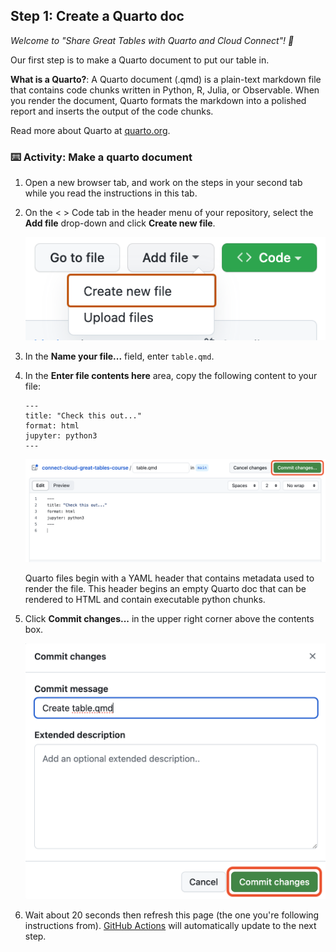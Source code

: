 <!--
  <<< Author notes: Step 1 >>>
  Choose 3-5 steps for your course.
  The first step is always the hardest, so pick something easy!
  Link to docs.github.com for further explanations.
  Encourage users to open new tabs for steps!
  TBD-step-1-notes.
-->

## Step 1: Create a Quarto doc

_Welcome to "Share Great Tables with Quarto and Cloud Connect"! :wave:_

Our first step is to make a Quarto document to put our table in.

**What is a Quarto?**: A Quarto document (.qmd) is a plain-text markdown file that contains 
code chunks written in Python, R, Julia, or Observable. When you render the document, Quarto formats the markdown into a polished report and inserts the output of the code chunks.

Read more about Quarto at [quarto.org](https://quarto.org/). 

### :keyboard: Activity: Make a quarto document

1. Open a new browser tab, and work on the steps in your second tab while you read the instructions in this tab.
  
2. On the < > Code tab in the header menu of your repository, select the **Add file** drop-down and click **Create new file**.

   ![create new file option](/images/create-new-file.png)

3. In the **Name your file...** field, enter `table.qmd`.

4. In the **Enter file contents here** area, copy the following content to your file:

   ```
   ---
   title: "Check this out..."
   format: html
   jupyter: python3
   ---
   
   ```

   ![profile.md file screenshot](/images/my-quarto-file.png)

   Quarto files begin with a YAML header that contains metadata used to render the file. This header begins an empty Quarto doc that can be rendered to HTML and contain executable python chunks.

6. Click **Commit changes...** in the upper right corner above the contents box. 

   ![screenshot of adding a new file with a commit message](/images/commit-full-screen.png)
   
7. Wait about 20 seconds then refresh this page (the one you're following instructions from). [GitHub Actions](https://docs.github.com/en/actions) will automatically update to the next step.
